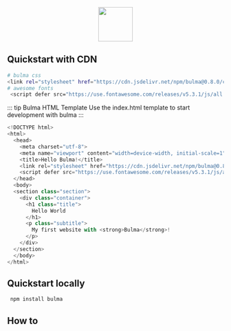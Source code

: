 <div align="center">
    <img src="https://seeklogo.com/images/B/bulma-logo-45B5145BF4-seeklogo.com.png" alt="" height="80" />
</div>

## Quickstart with CDN

```bash
# bulma css
<link rel="stylesheet" href="https://cdn.jsdelivr.net/npm/bulma@0.8.0/css/bulma.min.css">
# awesome fonts
 <script defer src="https://use.fontawesome.com/releases/v5.3.1/js/all.js"></script>
```

::: tip Bulma HTML Template
Use the index.html template to start development with bulma
:::

```js
<!DOCTYPE html>
<html>
  <head>
    <meta charset="utf-8">
    <meta name="viewport" content="width=device-width, initial-scale=1">
    <title>Hello Bulma!</title>
    <link rel="stylesheet" href="https://cdn.jsdelivr.net/npm/bulma@0.8.0/css/bulma.min.css">
    <script defer src="https://use.fontawesome.com/releases/v5.3.1/js/all.js"></script>
  </head>
  <body>
  <section class="section">
    <div class="container">
      <h1 class="title">
        Hello World
      </h1>
      <p class="subtitle">
        My first website with <strong>Bulma</strong>!
      </p>
    </div>
  </section>
  </body>
</html>
```

## Quickstart locally

```bash
 npm install bulma
```

## How to
